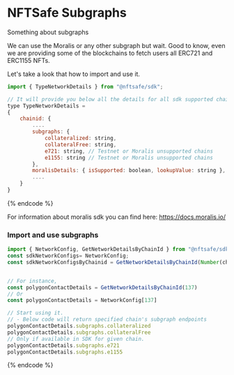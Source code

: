 # NFTSafe Subgraphs

Something about subgraphs

We can use the Moralis or any other subgraph but wait.
Good to know, even we are providing some of the blockchains to fetch users all ERC721 and ERC1155 NFTs.

Let's take a look that how to import and use it.


```javascript
import { TypeNetworkDetails } from "@nftsafe/sdk";

// It will provide you below all the details for all sdk supported chains
type TypeNetworkDetails =
{
    chainid: {
        ....
        subgraphs: {
            collateralized: string,
            collateralFree: string,
            e721: string, // Testnet or Moralis unsupported chains
            e1155: string // Testnet or Moralis unsupported chains
        },
        moralisDetails: { isSupported: boolean, lookupValue: string },
        ....
    }
}
```
{% endcode %}

For information about moralis sdk you can find here: https://docs.moralis.io/


### Import and use subgraphs

```javascript
import { NetworkConfig, GetNetworkDetailsByChainId } from "@nftsafe/sdk";
const sdkNetworkConfigs= NetworkConfig;
const sdkNetworkConfigsByChainid = GetNetworkDetailsByChainId(Number(chainId)); // Note: ChainId must be supported chainId


// For instance,
const polygonContactDetails = GetNetworkDetailsByChainId(137)
// Or 
const polygonContactDetails = NetworkConfig[137]    

// Start using it.
// - Below code will return specified chain's subgraph endpoints
polygonContactDetails.subgraphs.collateralized
polygonContactDetails.subgraphs.collateralFree
// Only if available in SDK for given chain.
polygonContactDetails.subgraphs.e721  
polygonContactDetails.subgraphs.e1155 

```
{% endcode %}


